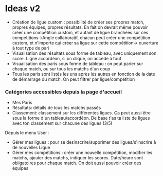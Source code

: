 # Ideas v2

- Création de ligue custom : possibilité de créer ses propres match, propres équipes, propres résultats. En fait on devrait même pouvoir créer une compétition custom, et autant de ligue branchées sur ces compétitions->Angle collaboratif, chacun peut créer une compétition custom, et n'importe qui créer sa ligue sur cette compétition-> ouverture à tout type de pari
- Visualisation des résultats sous forme de tableau, avec uniquement son score. Ligne accordéon, si on clique, on accède à tout
- Visualisation des paris sous forme de tableau : on peut parier sur chaque match, ou sur tous les matchs d'un coup
- Tous les paris sont listés les uns après les autres en fonction de la date de démarrage du match. On peut filtrer par ligue/compétition

### Catégories accessibles depuis la page d'accueil
- Mes Paris
- Résultats: détails de tous les matchs passés 
- Classement: classement sur les différentes ligues. Ça peut aussi être sous la forme d'un tableau/accordéon. De base t'as ta liste de ligues avec ton classement sur chacune des ligues (3/5)

Depuis le menu User :
- Gérer mes ligues : pour se desinscrire/supprimer des ligues/s'inscrire à de nouvelles Ligue 
- Gérer mes compétitions : créer une nouvelle compétition, modifier les matchs, ajouter des matchs, indiquer les scores. Date/heure sont obligatoires pour chaque match. On doit aussi pouvoir créer des équipes 
